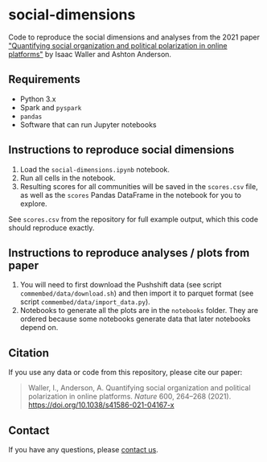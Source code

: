 # social-dimensions

Code to reproduce the social dimensions and analyses from the 2021 paper ["Quantifying social organization and political polarization in online platforms"](https://doi.org/10.1038/s41586-021-04167-x) by Isaac Waller and Ashton Anderson.

## Requirements

* Python 3.x
* Spark and `pyspark`
* `pandas`
* Software that can run Jupyter notebooks

## Instructions to reproduce social dimensions

1. Load the `social-dimensions.ipynb` notebook.
2. Run all cells in the notebook.
3. Resulting scores for all communities will be saved in the `scores.csv` file, as well as the `scores` Pandas DataFrame in the notebook for you to explore.

See `scores.csv` from the repository for full example output, which this code should reproduce exactly.

## Instructions to reproduce analyses / plots from paper

1. You will need to first download the Pushshift data (see script `commembed/data/download.sh`) and then import it to parquet format (see script `commembed/data/import_data.py`).
2. Notebooks to generate all the plots are in the `notebooks` folder. They are ordered because some notebooks generate data that later notebooks depend on.

## Citation

If you use any data or code from this repository, please cite our paper:

> Waller, I., Anderson, A. Quantifying social organization and political polarization in online platforms. *Nature* 600, 264–268 (2021). https://doi.org/10.1038/s41586-021-04167-x

## Contact

If you have any questions, please [contact us](http://csslab.cs.toronto.edu/people/).
